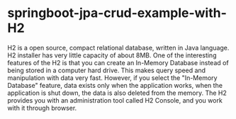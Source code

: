 # springboot-jpa-crud-example-with-H2
<p>H2 is a open source, compact relational database, written in Java language. 
H2 installer has very little capacity of about 8MB.
One of the interesting features of the H2 is that you can create an In-Memory Database instead of being stored in a computer hard drive. 
This makes query speed and manipulation with data very fast. 
However, if you select the "In-Memory Database" feature, data exists only when the application works, when the application is shut down, the data is also deleted from the memory.
The H2 provides you with an administration tool called H2 Console, and you work with it through  browser.
</p>